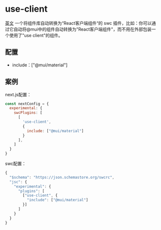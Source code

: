 # use-client
[英文](./README.md)
一个将组件库自动转换为“React客户端组件“的 swc 插件，比如：你可以通过它自动将@mui中的组件自动转换为"React客户端组件"，而不用在外部包装一个使用了"use client"的组件。

## 配置
+ include：["@mui/material"]

## 案例
next.js配置：
```js
const nextConfig = {
  experimental: {
    swcPlugins: [
      [
        'use-client',
        {
          include: ["@mui/material"]
        }
      ],
    ]
  }
}
```

swc配置：
```js
{
  "$schema": "https://json.schemastore.org/swcrc",
  "jsc": {
    "experimental": {
      "plugins": [
        ["use-client", {
          "include": ["@mui/material"]
        }]
      ]
    }
  }
}
```
